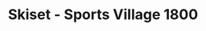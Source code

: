 ---
title: "Skiset - Sports Village 1800"
url: /les-deux-alpes/skiset-sports-village-1800/
shop: Sport
---